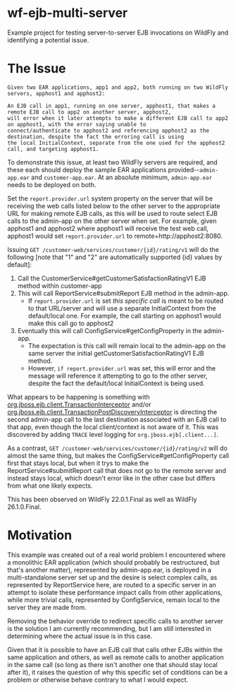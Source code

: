 # wf-ejb-multi-server
Example project for testing server-to-server EJB invocations on WildFly and identifying a potential issue.

# The Issue

```
Given two EAR applications, app1 and app2, both running on two WildFly servers, apphost1 and apphost2:

An EJB call in app1, running on one server, apphost1, that makes a remote EJB call to app2 on another server, apphost2, 
will error when it later attempts to make a different EJB call to app2 on apphost1, with the error saying unable to
connect/authenticate to apphost2 and referencing apphost2 as the destination, despite the fact the erroring call is using 
the local InitialContext, separate from the one used for the apphost2 call, and targeting apphost1.     
```

To demonstrate this issue, at least two WildFly servers are required, and these each should deploy the sample
EAR applications provided--`admin-app.ear` and `customer-app.ear`. At an absolute minimum, `admin-app.ear` needs to
be deployed on both.

Set the `report.provider.url` system property on the server that will be receiving the web calls listed below to the other server 
to the appropriate URL for making remote EJB calls, as this will be used to route select EJB calls to the admin-app on the
other server when set. For example, given apphost1 and apphost2 where apphost1 will receive the test web call, apphost1
would set `report.provider.url` to remote+http://apphost2:8080.

Issuing `GET /customer-web/services/customer/{id}/rating/v1` will do the following 
[note that "1" and "2" are automatically supported {id} values by default]:

1) Call the CustomerService#getCustomerSatisfactionRatingV1 EJB method within customer-app
2) This will call ReportService#submitReport EJB method in the admin-app.
   - If `report.provider.url` is set *this specific call* is meant to be routed to that URL/server and will use a separate 
   InitialContext from the default/local one. For example, the call starting on apphost1 would make this call go to apphost2
3) Eventually this will call ConfigService#getConfigProperty in the admin-app.
   - The expectation is this call will remain local to the admin-app on the same server the initial getCustomerSatisfactionRatingV1 EJB method.
   - However, `if report.provider.url` was set, this will error and the message will reference it attempting to go to 
   the other server, despite the fact the default/local InitialContext is being used.

What appears to be happening is something with [org.jboss.ejb.client.TransactionInterceptor](https://github.com/wildfly/jboss-ejb-client/blob/4.0/javax/src/main/java/org/jboss/ejb/client/TransactionInterceptor.java)
and/or [org.jboss.ejb.client.TransactionPostDiscoveryInterceptor](https://github.com/wildfly/jboss-ejb-client/blob/4.0/javax/src/main/java/org/jboss/ejb/client/TransactionPostDiscoveryInterceptor.java)
is directing the second admin-app call to the last destination associated with an EJB call to that app, even though the 
local client/context is not aware of it. This was discovered by adding `TRACE` level logging for `org.jboss.ejb[.client...]`.

As a contrast, `GET /customer-web/services/customer/{id}/rating/v2` will do almost the same thing, but makes the 
ConfigService#getConfigProperty call first that stays local, but when it trys to make the ReportService#submitReport call
that does not go to the remote server and instead stays local, which doesn't error like in the other case but differs from
what one likely expects.

This has been observed on WildFly 22.0.1.Final as well as WildFly 26.1.0.Final.


# Motivation

This example was created out of a real world problem I encountered where a monolithic EAR application 
(which should probably be restructured, but that's another matter), represented by admin-app.ear, is deployed in a 
multi-standalone server set up and the desire is select complex calls, as represented by ReportService here, 
are routed to a specific server in an attempt to isolate these performance impact calls from other applications, 
while more trivial calls, represented by ConfigService, remain local to the server they are made from.

Removing the behavior override to redirect specific calls to another server is the solution I am currently recommending,
but I am still interested in determining where the actual issue is in this case.

Given that it is possible to have an EJB call that calls other EJBs within the same application and others, as well as remote
calls to another application in the same call (so long as there isn't another one that should stay local after it), it
raises the question of why this specific set of conditions can be a problem or otherwise behave contrary to what I would 
expect.